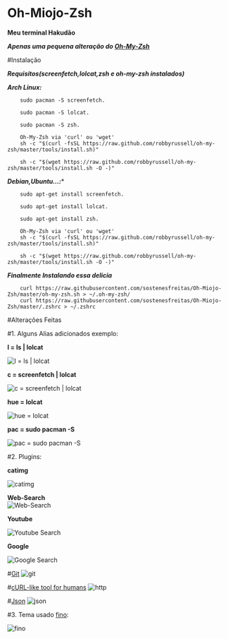 # Oh-Miojo-Zsh

**Meu terminal Hakudão**

***Apenas uma pequena alteração do [Oh-My-Zsh](https://github.com/robbyrussell/oh-my-zsh)***

#Instalação

***Requisitos(screenfetch,lolcat,zsh e oh-my-zsh instalados)***

***Arch Linux:***
	        
		sudo pacman -S screenfetch.
		
		sudo pacman -S lolcat.
		
		sudo pacman -S zsh.
		
		Oh-My-Zsh via 'curl' ou 'wget' 
		sh -c "$(curl -fsSL https://raw.github.com/robbyrussell/oh-my-zsh/master/tools/install.sh)"
					            
		sh -c "$(wget https://raw.github.com/robbyrussell/oh-my-zsh/master/tools/install.sh -O -)"			
		
***Debian,Ubuntu...:****
		
		sudo apt-get install screenfetch.
		
		sudo apt-get install lolcat.
		
		sudo apt-get install zsh.
		
		Oh-My-Zsh via 'curl' ou 'wget' 
		sh -c "$(curl -fsSL https://raw.github.com/robbyrussell/oh-my-zsh/master/tools/install.sh)"
					            
		sh -c "$(wget https://raw.github.com/robbyrussell/oh-my-zsh/master/tools/install.sh -O -)"
		
***Finalmente Instalando essa delicia***

		curl https://raw.githubusercontent.com/sostenesfreitas/Oh-Miojo-Zsh/master/oh-my-zsh.sh > ~/.oh-my-zsh/
		curl https://raw.githubusercontent.com/sostenesfreitas/Oh-Miojo-Zsh/master/.zshrc > ~/.zshrc

#Alterações Feitas

#1. Alguns Alias adicionados exemplo:

**l = ls | lolcat**

![l = ls | lolcat](http://i.imgur.com/Kqbfx98.png)


**c = screenfetch | lolcat**

![c = screenfetch | lolcat](http://i.imgur.com/qVc8wWo.png)

**hue = lolcat**

![hue = lolcat](http://i.imgur.com/7SPlV88.png)

**pac = sudo pacman -S**

![pac = sudo pacman -S](http://i.imgur.com/xlYzUkC.png)

#2. Plugins:

**catimg**

![catimg](http://i.imgur.com/gwyjosA.png)

**Web-Search**	
![Web-Search](http://i.imgur.com/6CcFSe7.png)


**Youtube**

![Youtube Search](http://i.imgur.com/vbKYcSI.png)


**Google**

![Google Search](http://i.imgur.com/jtyosKQ.png)

#[Git](https://github.com/robbyrussell/oh-my-zsh/wiki/Plugin:git)
![git](http://i.imgur.com/cOYYaNk.png)
	
#[cURL-like tool for humans](https://github.com/jkbrzt/httpie)
![http](http://i.imgur.com/i2umgZm.png)

#[Json](https://github.com/robbyrussell/oh-my-zsh/tree/master/plugins/jsontools)
![json](http://i.imgur.com/nUpnJta.png)

#3. Tema usado [fino](http://zshthem.es/all/):

![fino](http://zshthem.es/screenshots/fino.png)


























